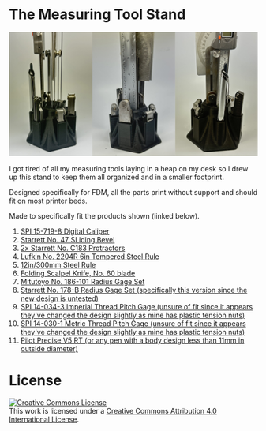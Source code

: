 # The Measuring Tool Stand

![The Measuring Tool Stand](Images/Image1.jpg)

I got tired of all my measuring tools laying in a heap on my desk so I drew up this stand to keep them all organized and in a smaller footprint.

Designed specifically for FDM, all the parts print without support and should fit on most printer beds.

Made to specifically fit the products shown (linked below).

1. [SPI 15-719-8 Digital Caliper](https://www.mscdirect.com/product/details/44706968?mscNew=true&rItem=44706968)
2. [Starrett No. 47 SLiding Bevel](https://www.mscdirect.com/product/details/86402922)
3. [2x Starrett No. C183 Protractors](https://www.mscdirect.com/product/details/86402922)
4. [Lufkin No. 2204R 6in Tempered Steel Rule](https://www.ebay.com/itm/185663744049?chn=ps&_trkparms=ispr%3D1&amdata=enc%3A1GuWzVBchTw6J07w_DDuLkQ41&norover=1&mkevt=1&mkrid=711-213727-13078-0&mkcid=2&itemid=185663744049&targetid=4580702891777578&device=c&mktype=&googleloc=&poi=&campaignid=418640321&mkgroupid=1233652283797640&rlsatarget=pla-4580702891777578&abcId=9300602&merchantid=51291)
5. [12in/300mm Steel Rule](https://www.mscdirect.com/product/details/78988201)
6. [Folding Scalpel Knife, No. 60 blade](https://www.aliexpress.com/item/3256803160021123.html?spm=a2g0o.order_list.order_list_main.15.793018023OPF7f) 
7. [Mitutoyo No. 186-101 Radius Gage Set](https://www.mscdirect.com/product/details/06242531)
8. [Starrett No. 178-B Radius Gage Set (specifically this version since the new design is untested)](https://www.ebay.com/itm/225215987076?mkcid=16&mkevt=1&mkrid=711-127632-2357-0&ssspo=6aQ4T9HYQoe&sssrc=2047675&ssuid=&widget_ver=artemis&media=COPY)
9. [SPI 14-034-3 Imperial Thread Pitch Gage (unsure of fit since it appears they've changed the design slightly as mine has plastic tension nuts)](https://www.mscdirect.com/product/details/01221027?orderedAs=14-034-3&pxno=68885099)
10. [SPI 14-030-1 Metric Thread Pitch Gage (unsure of fit since it appears they've changed the design slightly as mine has plastic tension nuts)](https://www.mscdirect.com/product/details/01221019)
11. [Pilot Precise V5 RT (or any pen with a body design less than 11mm in outside diameter)](https://www.amazon.com/Pilot-Precise-Retractable-Rolling-26050/dp/B001BQADT0/ref=sr_1_10?crid=UBINPKZ0BS68&keywords=pilot%2Bprecise%2Bv5%2Brt&qid=1677088021&sprefix=pilot%2Bpre%2Caps%2C93&sr=8-10&th=1)

# License

<a rel="license" href="http://creativecommons.org/licenses/by/4.0/"><img alt="Creative Commons License" style="border-width:0" src="https://i.creativecommons.org/l/by/4.0/88x31.png" /></a><br />This work is licensed under a <a rel="license" href="http://creativecommons.org/licenses/by/4.0/">Creative Commons Attribution 4.0 International License</a>.
